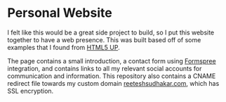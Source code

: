 # Personal Website
I felt like this would be a great side project to build, so I put this website together to have a web presence. This was built based off of some examples that I found from [HTML5 UP](https://html5up.net). 

The page contains a small introduction, a contact form using [Formspree](https://formspree.io) integration, and contains links to all my relevant social accounts for communication and information. This repository also contains a CNAME redirect file towards my custom domain [reeteshsudhakar.com](https://reeteshsudhakar.com), which has SSL encryption. 
